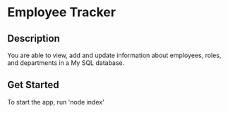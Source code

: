 # Employee Tracker

## Description

You are able to view, add and update information about employees, roles, and departments in a My SQL database.

## Get Started

To start the app, run 'node index' 